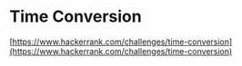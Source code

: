 # Time Conversion
[https://www.hackerrank.com/challenges/time-conversion](https://www.hackerrank.com/challenges/time-conversion)
